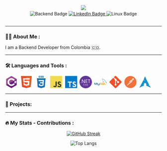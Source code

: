 <div id="header" align="center">
  <img src="https://github.com/DannyKentala/DannyKentala/assets/137356213/1bced40f-880f-47c6-b3f5-7b08a2ac075c" width="250"/>
</div>

<div id="badges" align="center">
  <img src="https://img.shields.io/badge/Backend-blue?style=for-the-badge&logo=csharp&logoColor=white" alt="Backend Badge"/>
  <a href="https://www.linkedin.com/in/dannykentala-software-engineer/" target="_blank">
    <img src="https://img.shields.io/badge/LinkedIn-blue?style=for-the-badge&logo=linkedin&logoColor=white" alt="LinkedIn Badge"/>
  </a>
  <img src="https://img.shields.io/badge/Linux-white?style=for-the-badge&logo=archlinux&logoColor=#1793D1" alt="Linux Badge"/>
</div>

<div id="views" align="center">
  <img src="https://komarev.com/ghpvc/?username=dannykentala&label=PROFILE+VIEWS&color=8d1313&base=100&style=flat" alt=""/>
</div>

---

### :man_technologist: About Me :

I am a Backend Developer from Colombia :colombia:.

---

### :hammer_and_wrench: Languages and Tools :

<div id="icons">
  <img src="https://github.com/devicons/devicon/blob/master/icons/csharp/csharp-original.svg" title="Csharp" **alt="Csharp" width="40" height="40" fill="blue"/>&nbsp;
  <img src="https://github.com/devicons/devicon/blob/master/icons/html5/html5-original.svg" title="HTML5" alt="HTML" width="40" height="40"/>&nbsp;
  <img src="https://github.com/devicons/devicon/blob/master/icons/css3/css3-plain-wordmark.svg"  title="CSS3" alt="CSS" width="40" height="40"/>&nbsp;
  <img src="https://github.com/devicons/devicon/blob/master/icons/javascript/javascript-original.svg" title="JavaScript" alt="JavaScript" width="40" height="40"/>&nbsp;
  <img src="https://github.com/devicons/devicon/blob/master/icons/typescript/typescript-plain.svg" title="TypeScript" **alt="TypeScript" width="40" height="40" fill="blue"/>&nbsp;
  <img src="https://github.com/devicons/devicon/blob/master/icons/dotnetcore/dotnetcore-original.svg" title="Dotnet" alt="Csharp" width="40" height="40"/>&nbsp;
  <img src="https://github.com/devicons/devicon/blob/master/icons/mysql/mysql-original-wordmark.svg" title="MySQL"  alt="MySQL" width="40" height="40"/>&nbsp;
  <img src="https://github.com/devicons/devicon/blob/master/icons/git/git-original.svg" title="Git" **alt="Git" width="40" height="40"/>&nbsp;
  <img src="https://github.com/devicons/devicon/blob/master/icons/postman/postman-original.svg" title="Linux" **alt="Linux" width="40" height="40" fill="blue"/>&nbsp;
  <img src="https://github.com/devicons/devicon/blob/master/icons/archlinux/archlinux-original.svg" title="Linux" **alt="Linux" width="40" height="40" fill="blue"/>&nbsp;
  
  
</div>

---

### :briefcase: Projects:


---

### :fire: My Stats - Contributions :

<div id="stats" align="center">
  
  [![GitHub Streak](https://streak-stats.demolab.com?user=dannykentala&theme=highcontrast&hide_border=true&ring=4033F5&fire=2F25B3&currStreakLabel=2F25B3)](https://git.io/streak-stats)

  ![Top Langs](https://github-readme-stats.vercel.app/api/top-langs/?username=dannykentala&hide=html,jupyter%20notebook&layout=donut&theme=vision-friendly-dark&hide_border=true&title_color=2F25B3)

</div>

<!--
**DannyKentala/DannyKentala** is a ✨ _special_ ✨ repository because its `README.md` (this file) appears on your GitHub profile.

Here are some ideas to get you started:

- 🔭 I’m currently working on ...
- 🌱 I’m currently learning ...
- 👯 I’m looking to collaborate on ...
- 🤔 I’m looking for help with ...
- 💬 Ask me about ...
- 📫 How to reach me: ...
- 😄 Pronouns: ...
- ⚡ Fun fact: ...
-->
